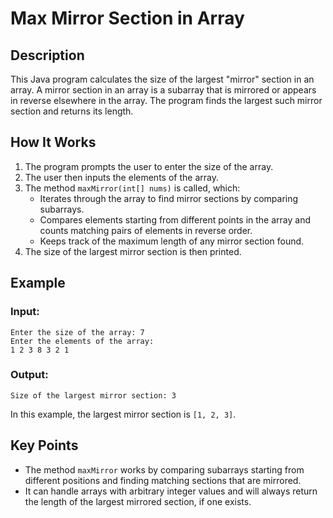 # Max Mirror Section in Array

## Description

This Java program calculates the size of the largest "mirror" section in an array. A mirror section in an array is a subarray that is mirrored or appears in reverse elsewhere in the array. The program finds the largest such mirror section and returns its length.

## How It Works

1. The program prompts the user to enter the size of the array.
2. The user then inputs the elements of the array.
3. The method `maxMirror(int[] nums)` is called, which:
   - Iterates through the array to find mirror sections by comparing subarrays.
   - Compares elements starting from different points in the array and counts matching pairs of elements in reverse order.
   - Keeps track of the maximum length of any mirror section found.
4. The size of the largest mirror section is then printed.

## Example

### Input:
```
Enter the size of the array: 7
Enter the elements of the array:
1 2 3 8 3 2 1
```

### Output:
```
Size of the largest mirror section: 3
```

In this example, the largest mirror section is `[1, 2, 3]`.

## Key Points
- The method `maxMirror` works by comparing subarrays starting from different positions and finding matching sections that are mirrored.
- It can handle arrays with arbitrary integer values and will always return the length of the largest mirrored section, if one exists.
